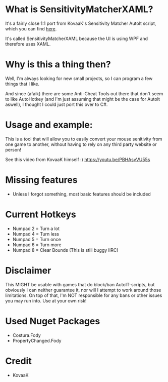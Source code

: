 # What is SensitivityMatcherXAML?
It's a fairly close 1:1 port from KovaaK's Sensitivity Matcher AutoIt script, which you can find [here](https://github.com/KovaaK/SensitivityMatcher).

It's called SensitivityMatcherXAML because the UI is using WPF and therefore uses XAML.

# Why is this a thing then?
Well, I'm always looking for new small projects, so I can program a few things that I like.

And since (afaik) there are some Anti-Cheat Tools out there that don't seem to like AutoHotkey (and I'm just assuming that might be the case for AutoIt aswell),
I thought I could just port this over to C#.

# Usage and example:
This is a tool that will allow you to easily convert your mouse senitivity from one game to another, without having to rely on any third party website or person!

See this video from KovaaK himself :)
https://youtu.be/PBHAsvVU55s

# Missing features
- Unless I forgot something, most basic features should be included

# Current Hotkeys
* Numpad 2 = Turn a lot
* Numpad 4 = Turn less
* Numpad 5 = Turn once
* Numpad 6 = Turn more
* Numpad 8 = Clear Bounds (This is still buggy IIRC)

# Disclaimer
This MIGHT be usable with games that do block/ban AutoIT-scripts, but obviously I can neither guarantee it, nor will I attempt to work around those limitations.
On top of that, I'm NOT responsible for any bans or other issues you may run into.
Use at your own risk!

# Used Nuget Packages
- Costura.Fody
- PropertyChanged.Fody

# Credit
- KovaaK
